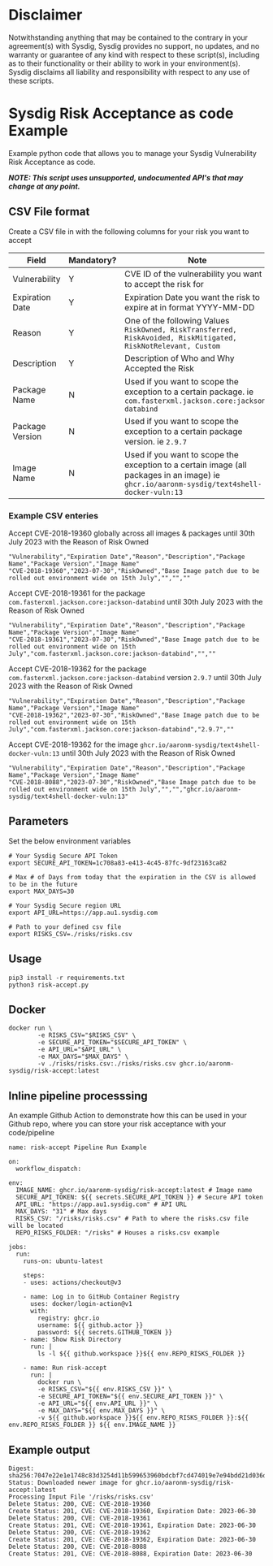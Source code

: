 # Disclaimer

Notwithstanding anything that may be contained to the contrary in your agreement(s) with Sysdig, Sysdig provides no support, no updates, and no warranty or guarantee of any kind with respect to these script(s), including as to their functionality or their ability to work in your environment(s).  Sysdig disclaims all liability and responsibility with respect to any use of these scripts. 

# Sysdig Risk Acceptance as code Example
Example python code that allows you to manage your Sysdig Vulnerability Risk Acceptance as code.

***NOTE: This script uses unsupported, undocumented API's that may change at any point.***

## CSV File format
Create a CSV file in with the following columns for your risk you want to accept

| Field | Mandatory? | Note |
|---|---|---|
| Vulnerability | Y | CVE ID of the vulnerability you want to accept the risk for |
| Expiration Date | Y | Expiration Date you want the risk to expire at in format YYYY-MM-DD |
| Reason | Y | One of the following Values `RiskOwned, RiskTransferred, RiskAvoided, RiskMitigated, RiskNotRelevant, Custom`  |
| Description | Y | Description of Who and Why Accepted the Risk |
| Package Name | N | Used if you want to scope the exception to a certain package. ie `com.fasterxml.jackson.core:jackson-databind` | 
| Package Version | N | Used if you want to scope the exception to a certain package version. ie `2.9.7` | 
| Image Name | N | Used if you want to scope the exception to a certain image (all packages in an image) ie `ghcr.io/aaronm-sysdig/text4shell-docker-vuln:13` |

### Example CSV enteries

Accept CVE-2018-19360 globally across all images & packages until 30th July 2023 with the Reason of Risk Owned

```
"Vulnerability","Expiration Date","Reason","Description","Package Name","Package Version","Image Name"
"CVE-2018-19360","2023-07-30","RiskOwned","Base Image patch due to be rolled out environment wide on 15th July","","",""
```

Accept CVE-2018-19361 for the package `com.fasterxml.jackson.core:jackson-databind` until 30th July 2023 with the Reason of Risk Owned

```
"Vulnerability","Expiration Date","Reason","Description","Package Name","Package Version","Image Name"
"CVE-2018-19361","2023-07-30","RiskOwned","Base Image patch due to be rolled out environment wide on 15th July","com.fasterxml.jackson.core:jackson-databind","",""
```

Accept CVE-2018-19362 for the package `com.fasterxml.jackson.core:jackson-databind` version `2.9.7` until 30th July 2023 with the Reason of Risk Owned

```
"Vulnerability","Expiration Date","Reason","Description","Package Name","Package Version","Image Name"
"CVE-2018-19362","2023-07-30","RiskOwned","Base Image patch due to be rolled out environment wide on 15th July","com.fasterxml.jackson.core:jackson-databind","2.9.7",""
```

Accept CVE-2018-19362 for the image `ghcr.io/aaronm-sysdig/text4shell-docker-vuln:13` until 30th July 2023 with the Reason of Risk Owned

```
"Vulnerability","Expiration Date","Reason","Description","Package Name","Package Version","Image Name"
"CVE-2018-8088","2023-07-30","RiskOwned","Base Image patch due to be rolled out environment wide on 15th July","","","ghcr.io/aaronm-sysdig/text4shell-docker-vuln:13"
```

## Parameters
Set the below environment variables

```
# Your Sysdig Secure API Token
export SECURE_API_TOKEN=1c708a83-e413-4c45-87fc-9df23163ca82 

# Max # of Days from today that the expiration in the CSV is allowed to be in the future
export MAX_DAYS=30 

# Your Sysdig Secure region URL
export API_URL=https://app.au1.sysdig.com 

# Path to your defined csv file
export RISKS_CSV=./risks/risks.csv 
```

## Usage
```
pip3 install -r requirements.txt
python3 risk-accept.py
```

## Docker
```
docker run \
        -e RISKS_CSV="$RISKS_CSV" \   
        -e SECURE_API_TOKEN="$SECURE_API_TOKEN" \    
        -e API_URL="$API_URL" \   
        -e MAX_DAYS="$MAX_DAYS" \    
        -v ./risks/risks.csv:./risks/risks.csv ghcr.io/aaronm-sysdig/risk-accept:latest
```

## Inline pipeline processsing
An example Github Action to demonstrate how this can be used in your Github repo, where you can store your risk acceptance with your code/pipeline

```
name: risk-accept Pipeline Run Example

on:
  workflow_dispatch:

env:
  IMAGE_NAME: ghcr.io/aaronm-sysdig/risk-accept:latest # Image name
  SECURE_API_TOKEN: ${{ secrets.SECURE_API_TOKEN }} # Secure API token
  API_URL: "https://app.au1.sysdig.com" # API URL
  MAX_DAYS: "31" # Max days
  RISKS_CSV: "/risks/risks.csv" # Path to where the risks.csv file will be located
  REPO_RISKS_FOLDER: "/risks" # Houses a risks.csv example
  
jobs:
  run:
    runs-on: ubuntu-latest

    steps:
    - uses: actions/checkout@v3
    
    - name: Log in to GitHub Container Registry
      uses: docker/login-action@v1
      with:
        registry: ghcr.io
        username: ${{ github.actor }}
        password: ${{ secrets.GITHUB_TOKEN }}
    - name: Show Risk Directory
      run: |
        ls -l ${{ github.workspace }}${{ env.REPO_RISKS_FOLDER }}

    - name: Run risk-accept
      run: |
        docker run \
        -e RISKS_CSV="${{ env.RISKS_CSV }}" \
        -e SECURE_API_TOKEN="${{ env.SECURE_API_TOKEN }}" \
        -e API_URL="${{ env.API_URL }}" \
        -e MAX_DAYS="${{ env.MAX_DAYS }}" \
        -v ${{ github.workspace }}${{ env.REPO_RISKS_FOLDER }}:${{ env.REPO_RISKS_FOLDER }} ${{ env.IMAGE_NAME }}
```
## Example output

```
Digest: sha256:7047e22e1e1748c83d3254d11b599653960bdcbf7cd474019e7e94bdd21d036d
Status: Downloaded newer image for ghcr.io/aaronm-sysdig/risk-accept:latest
Processing Input File '/risks/risks.csv'
Delete Status: 200, CVE: CVE-2018-19360
Create Status: 201, CVE: CVE-2018-19360, Expiration Date: 2023-06-30
Delete Status: 200, CVE: CVE-2018-19361
Create Status: 201, CVE: CVE-2018-19361, Expiration Date: 2023-06-30
Delete Status: 200, CVE: CVE-2018-19362
Create Status: 201, CVE: CVE-2018-19362, Expiration Date: 2023-06-30
Delete Status: 200, CVE: CVE-2018-8088
Create Status: 201, CVE: CVE-2018-8088, Expiration Date: 2023-06-30
```
